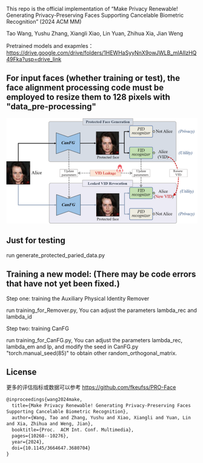 This repo is the official implementation of 
“Make Privacy Renewable! Generating Privacy-Preserving Faces Supporting Cancelable Biometric Recognition”  (2024 ACM MM)

Tao Wang, Yushu Zhang, Xiangli Xiao, Lin Yuan, Zhihua Xia, Jian Weng


Pretrained models and exapmles：https://drive.google.com/drive/folders/1HEWHaSyyNnX9owJWLB_mIAIIzHQ49Fka?usp=drive_link





## For input faces (whether training or test), the face alignment processing code must be employed to resize them to 128 pixels with "data_pre-processing"

![image](Teaser_Image.png)


## Just for testing
run generate_protected_paried_data.py

## Training a new model: (There may be code errors that have not yet been fixed.)

Step one: training the Auxiliary Physical Identity Remover

run training_for_Remover.py,   You can adjust the parameters lambda_rec and lambda_id


Step two: training  CanFG

run  training_for_CanFG.py,  You can adjust the parameters lambda_rec, lambda_em and lp, and modify the seed in CanFG.py "torch.manual_seed(85)" to obtain other random_orthogonal_matrix.



## License

更多的评估指标或数据可以参考 https://github.com/fkeufss/PRO-Face

```
@inproceedings{wang2024make,
  title={Make Privacy Renewable! Generating Privacy-Preserving Faces Supporting Cancelable Biometric Recognition},
  author={Wang, Tao and Zhang, Yushu and Xiao, Xiangli and Yuan, Lin and Xia, Zhihua and Weng, Jian},
  booktitle={Proc.  ACM Int. Conf. Multimedia},
  pages={10268--10276},
  year={2024},
  doi={10.1145/3664647.3680704}
}
```
